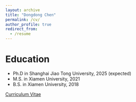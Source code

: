 ```yaml
---
layout: archive
title: "Dongdong Chen"
permalink: /cv/
author_profile: true
redirect_from:
  - /resume
---
```


Education
======
* Ph.D in Shanghai Jiao Tong University, 2025 (expected)
* M.S. in Xiamen University, 2021
* B.S. in Xiamen University, 2018


<a href="http://DongDChen.github.io/images/profile.png" target="_blank">Curriculum Vitae</a>
